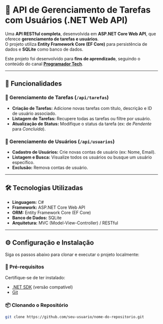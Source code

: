 # 📝 API de Gerenciamento de Tarefas com Usuários (.NET Web API)

Uma **API RESTful completa**, desenvolvida em **ASP.NET Core Web API**, que oferece **gerenciamento de tarefas e usuários**.  
O projeto utiliza **Entity Framework Core (EF Core)** para persistência de dados e **SQLite** como banco de dados.

Este projeto foi desenvolvido para **fins de aprendizado**, seguindo o conteúdo do canal **[Programador Tech](https://www.youtube.com/@ProgramadorTech)**.  

---

## 🚀 Funcionalidades

### 🔹 Gerenciamento de Tarefas (`/api/tarefas`)
- **Criação de Tarefas:** Adicione novas tarefas com título, descrição e ID de usuário associado.  
- **Listagem de Tarefas:** Recupere todas as tarefas ou filtre por usuário.  
- **Atualização de Status:** Modifique o status da tarefa (ex: de *Pendente* para *Concluída*).  

### 🔹 Gerenciamento de Usuários (`/api/usuarios`)
- **Cadastro de Usuários:** Crie novas contas de usuário (ex: Nome, Email).  
- **Listagem e Busca:** Visualize todos os usuários ou busque um usuário específico.  
- **Exclusão:** Remova contas de usuário.  

---

## 🛠️ Tecnologias Utilizadas

- **Linguagem:** C#  
- **Framework:** ASP.NET Core Web API  
- **ORM:** Entity Framework Core (EF Core)  
- **Banco de Dados:** SQLite  
- **Arquitetura:** MVC (Model-View-Controller) / RESTful  

---

## ⚙️ Configuração e Instalação

Siga os passos abaixo para clonar e executar o projeto localmente:

### 🔧 Pré-requisitos
Certifique-se de ter instalado:
- [.NET SDK](https://dotnet.microsoft.com/download) (versão compatível)  
- [Git](https://git-scm.com/)

### 📦 Clonando o Repositório
```bash
git clone https://github.com/seu-usuario/nome-do-repositorio.git
